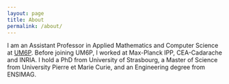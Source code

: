 ```yaml
---
layout: page
title: About
permalink: /about/
---
```


I am an Assistant Professor in Applied Mathematics and Computer Science at [UM6P](www.um6p.ma).
Before joining UM6P, I worked at Max-Planck IPP, CEA-Cadarache and INRIA.
I hold a PhD from University of Strasbourg, a Master of Science from University Pierre et Marie Curie, and an Engineering degree from ENSIMAG.
